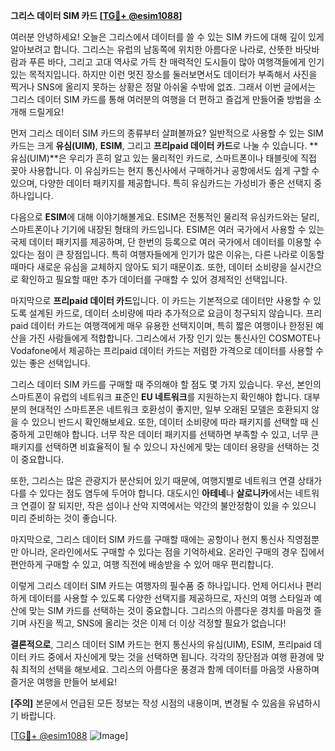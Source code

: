 **그리스 데이터 SIM 카드 [[TG💪+ @esim1088](https://t.me/s/esim1088)]**

여러분 안녕하세요! 오늘은 그리스에서 데이터를 쓸 수 있는 SIM 카드에 대해 깊이 있게 알아보려고 합니다. 그리스는 유럽의 남동쪽에 위치한 아름다운 나라로, 산뜻한 바닷바람과 푸른 바다, 그리고 고대 역사로 가득 찬 매력적인 도시들이 많아 여행객들에게 인기 있는 목적지입니다. 하지만 이런 멋진 장소를 둘러보면서도 데이터가 부족해서 사진을 찍거나 SNS에 올리지 못하는 상황은 정말 아쉬울 수밖에 없죠. 그래서 이번 글에서는 그리스 데이터 SIM 카드를 통해 여러분의 여행을 더 편하고 즐겁게 만들어줄 방법을 소개해 드릴게요!

먼저 그리스 데이터 SIM 카드의 종류부터 살펴볼까요? 일반적으로 사용할 수 있는 SIM 카드는 크게 **유심(UIM)**, **ESIM**, 그리고 **프리paid 데이터 카드**로 나눌 수 있습니다. **유심(UIM)**은 우리가 흔히 알고 있는 물리적인 카드로, 스마트폰이나 태블릿에 직접 꽂아 사용합니다. 이 유심카드는 현지 통신사에서 구매하거나 공항에서도 쉽게 구할 수 있으며, 다양한 데이터 패키지를 제공합니다. 특히 유심카드는 가성비가 좋은 선택지 중 하나입니다.

다음으로 **ESIM**에 대해 이야기해볼게요. ESIM은 전통적인 물리적 유심카드와는 달리, 스마트폰이나 기기에 내장된 형태의 카드입니다. ESIM은 여러 국가에서 사용할 수 있는 국제 데이터 패키지를 제공하며, 단 한번의 등록으로 여러 국가에서 데이터를 이용할 수 있다는 점이 큰 장점입니다. 특히 여행자들에게 인기가 많은 이유는, 다른 나라로 이동할 때마다 새로운 유심을 교체하지 않아도 되기 때문이죠. 또한, 데이터 소비량을 실시간으로 확인하고 필요할 때만 추가 데이터를 구매할 수 있어 경제적인 선택입니다.

마지막으로 **프리paid 데이터 카드**입니다. 이 카드는 기본적으로 데이터만 사용할 수 있도록 설계된 카드로, 데이터 소비량에 따라 추가적으로 요금이 청구되지 않습니다. 프리paid 데이터 카드는 여행객에게 매우 유용한 선택지이며, 특히 짧은 여행이나 한정된 예산을 가진 사람들에게 적합합니다. 그리스에서 가장 인기 있는 통신사인 COSMOTE나 Vodafone에서 제공하는 프리paid 데이터 카드는 저렴한 가격으로 데이터를 사용할 수 있는 좋은 선택입니다.

그리스 데이터 SIM 카드를 구매할 때 주의해야 할 점도 몇 가지 있습니다. 우선, 본인의 스마트폰이 유럽의 네트워크 표준인 **EU 네트워크**를 지원하는지 확인해야 합니다. 대부분의 현대적인 스마트폰은 네트워크 호환성이 좋지만, 일부 오래된 모델은 호환되지 않을 수 있으니 반드시 확인해보세요. 또한, 데이터 소비량에 따라 패키지를 선택할 때 신중하게 고민해야 합니다. 너무 작은 데이터 패키지를 선택하면 부족할 수 있고, 너무 큰 패키지를 선택하면 비효율적이 될 수 있으니 자신에게 맞는 데이터 용량을 선택하는 것이 중요합니다.

또한, 그리스는 많은 관광지가 분산되어 있기 때문에, 여행지별로 네트워크 연결 상태가 다를 수 있다는 점도 염두에 두어야 합니다. 대도시인 **아테네**나 **살로니카**에서는 네트워크 연결이 잘 되지만, 작은 섬이나 산악 지역에서는 약간의 불안정함이 있을 수 있으니 미리 준비하는 것이 좋습니다.

마지막으로, 그리스 데이터 SIM 카드를 구매할 때에는 공항이나 현지 통신사 직영점뿐만 아니라, 온라인에서도 구매할 수 있다는 점을 기억하세요. 온라인 구매의 경우 집에서 편안하게 구매할 수 있고, 여행 직전에 배송받을 수 있어 매우 편리합니다.

이렇게 그리스 데이터 SIM 카드는 여행자의 필수품 중 하나입니다. 언제 어디서나 편리하게 데이터를 사용할 수 있도록 다양한 선택지를 제공하므로, 자신의 여행 스타일과 예산에 맞는 SIM 카드를 선택하는 것이 중요합니다. 그리스의 아름다운 경치를 마음껏 즐기며 사진을 찍고, SNS에 올리는 것은 이제 더 이상 걱정할 필요가 없습니다!

**결론적으로**, 그리스 데이터 SIM 카드는 현지 통신사의 유심(UIM), ESIM, 프리paid 데이터 카드 중에서 자신에게 맞는 것을 선택하면 됩니다. 각각의 장단점과 여행 환경에 맞춰 최적의 선택을 해보세요. 그리스의 아름다운 풍경과 함께 데이터를 마음껏 사용하며 즐거운 여행을 만들어 보세요!

**[주의]** 본문에서 언급된 모든 정보는 작성 시점의 내용이며, 변경될 수 있음을 유념하시기 바랍니다.  

[[TG💪+ @esim1088](https://t.me/s/esim1088) ![Image](https://i.postimg.cc/Y0z9fWf4/image.png)]